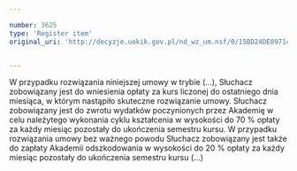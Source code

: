 ```yaml
---

number: 3625
type: 'Register item'
original_uri: 'http://decyzje.uokik.gov.pl/nd_wz_um.nsf/0/15BD24DE89714739C1257A5D003353E7?OpenDocument'


---
```


W przypadku rozwiązania niniejszej umowy w trybie (...), Słuchacz zobowiązany jest do wniesienia  opłaty za kurs liczonej do ostatniego dnia miesiąca, w którym nastąpiło skuteczne rozwiązanie umowy. Słuchacz zobowiązany jest do zwrotu wydatków poczynionych przez Akademię w celu należytego wykonania cyklu kształcenia w wysokości do 70 % opłaty za każdy miesiąc pozostały do ukończenia semestru kursu. W przypadku rozwiązania umowy bez ważnego powodu Słuchacz zobowiązany jest także do zapłaty Akademii odszkodowania w wysokości do 20 % opłaty za każdy miesiąc pozostały do ukończenia semestru kursu (...)
